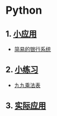 # Python

## 1. [小应用](./application/README.md)

+ [简易的银行系统](./application/Bank/Bank.py)





## 2. [小练习](./example/README.md)

+ [九九乘法表](./example/9x9.py)



## 3. [实际应用](./real-application/README.md)
